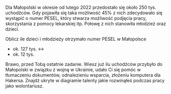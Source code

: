 Dla Małopolski w okresie od lutego 2022 przedostało się około 250 tys. uchodźców. Gdy pojawiła się taka możliwość 45% z nich zdecydowało się wystąpić o numer PESEL, który stwarza możliwość podjęcia pracy, skorzystania z pomocy lekarskiej itp. Połowę z nich stanowiła młodzież oraz dzieci.

Oblicz ile dzieci i młodzieży otrzymało numer PESEL w Małopolsce

- ok. 127 tys. <->
- ok. 12 tys.

Brawo, przed Tobą ostatnie zadanie. Wiesz już ilu uchodźców przybyło do Małopolski w związku z wojną w Ukrainie, udało Ci się pomóc w tłumaczeniu dokumentów, odnalezieniu wsparcia, złożeniu komputera dla Hakersa. Znajdź ukryte w diagramie talenty jakie rozwinąłeś podczas pracy jako wolontariusz.
